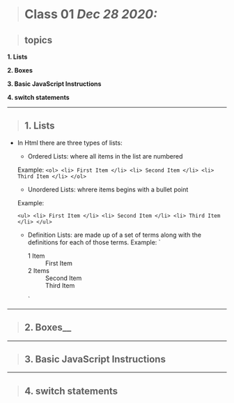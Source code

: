 > # Class 01 *Dec 28 2020:*

> ## topics

__1. Lists__ 

__2. Boxes__ 

__3. Basic JavaScript Instructions__

__4. switch statements__

---

> ## 1. Lists

- In Html there are three types of lists:

  * Ordered Lists: where all items in the list are numbered
  
  Example: 
    ` <ol>
        <li> First Item </li>
        <li> Second Item </li>
        <li> Third Item </li>
      </ol> 
    `
  
  * Unordered Lists: whrere items begins with a bullet point
  
   Example: 
    
    ` <ul>
       <li> First Item </li>
       <li> Second Item </li>
       <li> Third Item </li>
      </ul>
    `
    
      
      
  
  * Definition Lists: are made up of a set of terms along with the definitions for each of those terms.
   Example:
      ` 
      <dl>
        <dt> 1 Item </dt>
        <dd> First Item </dd>
        <dt> 2 Items </dt>
        <dd> Second Item </dd>
        <dd> Third Item </dd>
      </dl> 
      `


---

> ## 2. Boxes__

---

> ## 3. Basic JavaScript Instructions

---

> ## 4. switch statements







